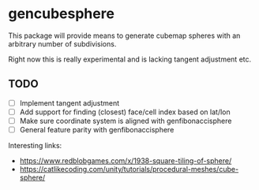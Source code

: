 # gencubesphere

This package will provide means to generate cubemap spheres with an arbitrary number of subdivisions.

Right now this is really experimental and is lacking tangent adjustment etc.

## TODO

- [ ] Implement tangent adjustment
- [ ] Add support for finding (closest) face/cell index based on lat/lon
- [ ] Make sure coordinate system is aligned with genfibonaccisphere
- [ ] General feature parity with genfibonaccisphere

Interesting links:

- https://www.redblobgames.com/x/1938-square-tiling-of-sphere/
- https://catlikecoding.com/unity/tutorials/procedural-meshes/cube-sphere/
